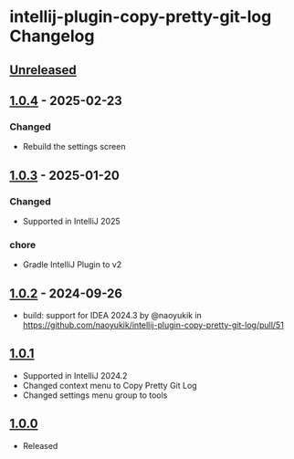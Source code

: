 <!-- Keep a Changelog guide -> https://keepachangelog.com -->

# intellij-plugin-copy-pretty-git-log Changelog

## [Unreleased]

## [1.0.4] - 2025-02-23

### Changed

- Rebuild the settings screen

## [1.0.3] - 2025-01-20

### Changed

- Supported in IntelliJ 2025

### chore

- Gradle IntelliJ Plugin to v2

## [1.0.2] - 2024-09-26

- build: support for IDEA 2024.3 by @naoyukik in https://github.com/naoyukik/intellij-plugin-copy-pretty-git-log/pull/51

## [1.0.1]

- Supported in IntelliJ 2024.2
- Changed context menu to Copy Pretty Git Log
- Changed settings menu group to tools

## [1.0.0]

- Released

[Unreleased]: https://github.com/naoyukik/intellij-plugin-copy-pretty-git-log/compare/v1.0.4...HEAD
[1.0.4]: https://github.com/naoyukik/intellij-plugin-copy-pretty-git-log/compare/v1.0.3...v1.0.4
[1.0.3]: https://github.com/naoyukik/intellij-plugin-copy-pretty-git-log/compare/v1.0.2...v1.0.3
[1.0.2]: https://github.com/naoyukik/intellij-plugin-copy-pretty-git-log/compare/v1.0.1...v1.0.2
[1.0.1]: https://github.com/naoyukik/intellij-plugin-copy-pretty-git-log/compare/v1.0.0...v1.0.1
[1.0.0]: https://github.com/naoyukik/intellij-plugin-copy-pretty-git-log/commits/v1.0.0
